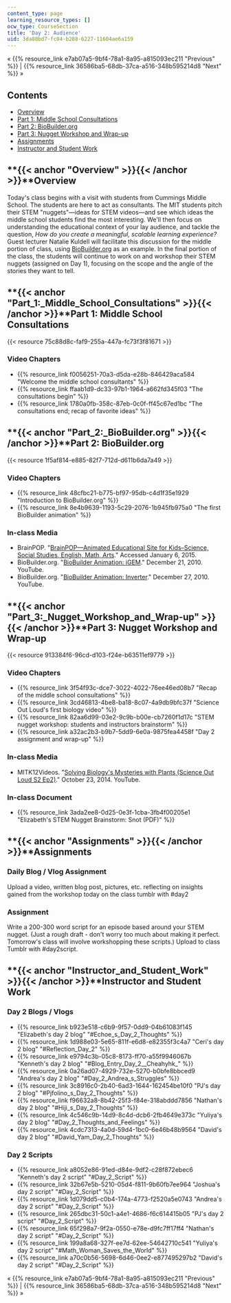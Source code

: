 ```yaml
---
content_type: page
learning_resource_types: []
ocw_type: CourseSection
title: 'Day 2: Audience'
uid: 3da88bd7-fc04-b288-6227-11604ae6a159
---
```


« {{% resource_link e7ab07a5-9bf4-78a1-8a95-a815093ec211 "Previous" %}} | {{% resource_link 36586ba5-68db-37ca-a516-348b595214d8 "Next" %}} »

Contents
--------

*   [Overview](#Overview)
*   [Part 1: Middle School Consultations](#Part_1:_Middle_School_Consultations)
*   [Part 2: BioBuilder.org](#Part_2:_BioBuilder.org)
*   [Part 3: Nugget Workshop and Wrap-up](#Part_3:_Nugget_Workshop_and_Wrap-up)
*   [Assignments](#Assignments)
*   [Instructor and Student Work](#Instructor_and_Student_Work)

**{{< anchor "Overview" >}}{{< /anchor >}}**Overview
----------------------------------------------------

Today's class begins with a visit with students from Cummings Middle School. The students are here to act as consultants. The MIT students pitch their STEM "nuggets"—ideas for STEM videos—and see which ideas the middle school students find the most interesting. We'll then focus on understanding the educational context of your lay audience, and tackle the question, _How do you create a meaningful, scalable learning experience?_ Guest lecturer Natalie Kuldell will facilitate this discussion for the middle portion of class, using [BioBuilder.org](http://biobuilder.org/) as an example. In the final portion of the class, the students will continue to work on and workshop their STEM nuggets (assigned on Day 1), focusing on the scope and the angle of the stories they want to tell.

**{{< anchor "Part_1:_Middle_School_Consultations" >}}{{< /anchor >}}**Part 1: Middle School Consultations
----------------------------------------------------------------------------------------------------------

{{< resource 75c88d8c-faf9-255a-447a-fc73f3f81671 >}}

### Video Chapters

*   {{% resource_link f0056251-70a3-d5da-e28b-846429aca584 "Welcome the middle school consultants" %}}
*   {{% resource_link ffaab1d9-dc33-97b1-1964-a662fd345f03 "The consultations begin" %}}
*   {{% resource_link 1780a0fb-358c-87eb-0c0f-ff45c67ed1bc "The consultations end; recap of favorite ideas" %}}

**{{< anchor "Part_2:_BioBuilder.org" >}}{{< /anchor >}}**Part 2: BioBuilder.org
--------------------------------------------------------------------------------

{{< resource 1f5af814-e885-82f7-712d-d611b6da7a49 >}}

### Video Chapters

*   {{% resource_link 48cfbc21-b775-bf97-95db-c4d1f35e1929 "Introduction to BioBuilder.org" %}}
*   {{% resource_link 8e4b9639-1193-5c29-2076-1b945fb975a0 "The first BioBuilder animation" %}}

### In-class Media

*   BrainPOP. "[BrainPOP—Animated Educational Site for Kids–Science, Social Studies, English, Math, Arts](https://www.brainpop.com/)." Accessed January 6, 2015.
*   BioBuilder.org. "[BioBuilder Animation: iGEM](https://youtu.be/5HXrrN7mV0A)." December 21, 2010. YouTube.
*   BioBuilder.org. "[BioBuilder Animation: Inverter](https://youtu.be/ER2wz3I-2KU)." December 27, 2010. YouTube.

**{{< anchor "Part_3:_Nugget_Workshop_and_Wrap-up" >}}{{< /anchor >}}**Part 3: Nugget Workshop and Wrap-up
----------------------------------------------------------------------------------------------------------

{{< resource 913384f6-96cd-d103-f24e-b63511ef9779 >}}

### Video Chapters

*   {{% resource_link 3f54f93c-dce7-3022-4022-76ee46ed08b7 "Recap of the middle school consultations" %}}
*   {{% resource_link 3cd46813-4be8-ba18-8c07-4a9db9bfc37f "Science Out Loud's first biology video" %}}
*   {{% resource_link 82aa6d99-03e2-9c9b-b00e-cb7260f1d17c "STEM nugget workshop: students and instructors brainstorm" %}}
*   {{% resource_link a32ac2b3-b9b7-5dd9-6e0a-9875fea4458f "Day 2 assignment and wrap-up" %}}

### In-class Media

*   MITK12Videos. "[Solving Biology's Mysteries with Plants (Science Out Loud S2 Ep2)](https://youtu.be/K9mhXBOhuHU)." October 23, 2014. YouTube.

### In-class Document

*   {{% resource_link 3ada2ee8-0d25-0e3f-1cba-3fb4f00205e1 "Elizabeth's STEM Nugget Brainstorm: Snot (PDF)" %}}

**{{< anchor "Assignments" >}}{{< /anchor >}}**Assignments
----------------------------------------------------------

### Daily Blog / Vlog Assignment

Upload a video, written blog post, pictures, etc. reflecting on insights gained from the workshop today on the class tumblr with #day2

### Assignment

Write a 200-300 word script for an episode based around your STEM nugget. (Just a rough draft - don't worry too much about making it perfect. Tomorrow's class will involve workshopping these scripts.) Upload to class Tumblr with #day2script.

**{{< anchor "Instructor_and_Student_Work" >}}{{< /anchor >}}**Instructor and Student Work
------------------------------------------------------------------------------------------

### Day 2 Blogs / Vlogs

*   {{% resource_link b923e518-c6b9-9f57-0dd9-04b61083f145 "Elizabeth's day 2 blog" "#Echoe_s_Day_2_Thoughts" %}}
*   {{% resource_link 1d988e03-5e65-811f-e6d8-e82355f3c4a7 "Ceri's day 2 blog" "#Reflection_Day_2" %}}
*   {{% resource_link e9794c3b-05c8-8173-ff70-a55f9946067b "Kenneth's day 2 blog" "#Blog_Entry_Day_2__Cheahyhk_" %}}
*   {{% resource_link 0a26ad07-4929-732e-5270-b0bfe8bbced9 "Andrea's day 2 blog" "#Day_2_Andrea_s_Struggles" %}}
*   {{% resource_link 3c8916c0-2b40-6ad3-1644-162454be10f0 "PJ's day 2 blog" "#Pjfolino_s_Day_2_Thoughts" %}}
*   {{% resource_link f96632a8-8b42-25f3-f84e-318abddd7856 "Nathan's day 2 blog" "#Hiji_s_Day_2_Thoughts" %}}
*   {{% resource_link 4c546c9b-14d9-8c4d-dcb6-2fb4649e373c "Yuliya's day 2 blog" "#Day_2_Thoughts_and_Feelings" %}}
*   {{% resource_link 4cdc7313-4a0d-59d4-1bc0-6e46b48b9564 "David's day 2 blog" "#David_Yam_Day_2_Thoughts" %}}

### Day 2 Scripts

*   {{% resource_link a8052e86-91ed-d84e-9df2-c28f872ebec6 "Kenneth's day 2 script" "#Day_2_Script" %}}
*   {{% resource_link 32b67e5b-5210-05d4-f811-9b60fb7ee964 "Joshua's day 2 script" "#Day_2_Script" %}}
*   {{% resource_link 1d079dd5-c0b4-174a-4773-f2520a5e0743 "Andrea's day 2 script" "#Day_2_Script" %}}
*   {{% resource_link 265dbc31-50c1-a4e1-4686-f6c614415b05 "PJ's day 2 script" "#Day_2_Script" %}}
*   {{% resource_link 65f298a7-9f2a-0550-e78e-d9fc7ff17ff4 "Nathan's day 2 script" "#Day_2_Script" %}}
*   {{% resource_link 199a8a68-327f-ee7d-62ee-54642710c541 "Yuliya's day 2 script" "#Math_Woman_Saves_the_World" %}}
*   {{% resource_link a70c0b56-5698-6d46-0ee2-e877495297b2 "David's day 2 script" "#Day_2_Script" %}}

« {{% resource_link e7ab07a5-9bf4-78a1-8a95-a815093ec211 "Previous" %}} | {{% resource_link 36586ba5-68db-37ca-a516-348b595214d8 "Next" %}} »